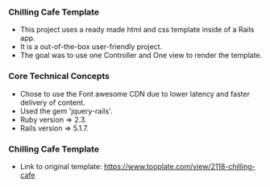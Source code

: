 ### Chilling Cafe Template


- This project uses a ready made html and css template inside of a Rails app.
- It is a out-of-the-box user-friendly project.
- The goal was to use one Controller and One view to render the template.


### Core Technical Concepts

- Chose to use the Font awesome CDN due to lower latency and faster delivery of content.
- Used the gem 'jquery-rails'.
- Ruby version => 2.3.
- Rails version => 5.1.7.


### Chilling Cafe Template

- Link to original template: https://www.tooplate.com/view/2118-chilling-cafe


